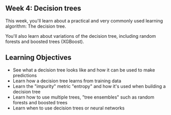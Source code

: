 ## Week 4: Decision trees

This week, you'll learn about a practical and very commonly used learning algorithm: The decision tree. 

You'll also learn about variations of the decision tree, including random forests and boosted trees (XGBoost).

## Learning Objectives

- See what a decision tree looks like and how it can be used to make predictions
- Learn how a decision tree learns from training data
- Learn the "impurity" metric "entropy" and how it's used when building a decision tree
- Learn how to use multiple trees, "tree ensembles" such as random forests and boosted trees
- Learn when to use decision trees or neural networks
